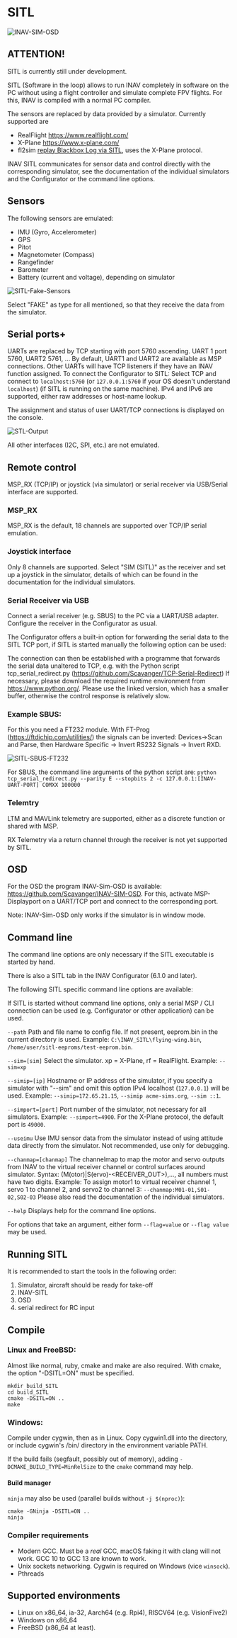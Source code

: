 # SITL

![INAV-SIM-OSD](assets/INAV-SIM-OSD.png)

## ATTENTION!
SITL is currently still under development.

SITL (Software in the loop) allows to run INAV completely in software on the PC without using a flight controller and simulate complete FPV flights.
For this, INAV is compiled with a normal PC compiler.

The sensors are replaced by data provided by a simulator.
Currently supported are
- RealFlight  https://www.realflight.com/
- X-Plane https://www.x-plane.com/
- fl2sim [replay Blackbox Log via SITL](https://github.com/stronnag/bbl2kml/wiki/fl2sitl), uses the X-Plane protocol.

INAV SITL communicates for sensor data and control directly with the corresponding simulator, see the documentation of the individual simulators and the Configurator or the command line options.

## Sensors
The following sensors are emulated:
- IMU (Gyro, Accelerometer)
- GPS
- Pitot
- Magnetometer (Compass)
- Rangefinder
- Barometer
- Battery (current and voltage), depending on simulator

![SITL-Fake-Sensors](assets/SITL-Fake-Sensors.png)

Select "FAKE" as type for all mentioned, so that they receive the data from the simulator.

## Serial ports+
UARTs are replaced by TCP starting with port 5760 ascending. UART 1 port 5760, UART2 5761, ...
By default, UART1 and UART2 are available as MSP connections. Other UARTs will have TCP listeners if they have an INAV function assigned.
To connect the Configurator to SITL: Select TCP and connect to ```localhost:5760``` (or ```127.0.0.1:5760``` if your OS doesn't understand `localhost`) (if SITL is running on the same machine).
IPv4 and IPv6 are supported, either raw addresses or host-name lookup.

The assignment and status of user UART/TCP connections is displayed on the console.

![STL-Output](assets/SITL-UART-TCP-Connecion.png)

All other interfaces (I2C, SPI, etc.) are not emulated.

## Remote control
MSP_RX (TCP/IP) or joystick (via simulator) or serial receiver via USB/Serial interface are supported.

### MSP_RX

MSP_RX is the default, 18 channels are supported over TCP/IP serial emulation.

### Joystick interface
Only 8 channels are supported.
Select "SIM (SITL)" as the receiver and set up a joystick in the simulator, details of which can be found in the documentation for the individual simulators.

### Serial Receiver via USB

Connect a serial receiver (e.g. SBUS) to the PC via a UART/USB adapter. Configure the receiver in the Configurator as usual.

The Configurator offers a built-in option for forwarding the serial data to the SITL TCP port, if SITL is started manually the following option can be used:

The connection can then be established with a programme that forwards the serial data unaltered to TCP, e.g. with the Python script tcp_serial_redirect.py (https://github.com/Scavanger/TCP-Serial-Redirect)
If necessary, please download the required runtime environment from https://www.python.org/.
Please use the linked version, which has a smaller buffer, otherwise the control response is relatively slow.

### Example SBUS:
For this you need a FT232 module. With FT-Prog (https://ftdichip.com/utilities/) the signals can be inverted: Devices->Scan and Parse, then Hardware Specific -> Invert RS232 Signals -> Invert RXD.

![SITL-SBUS-FT232](assets/SITL-SBUS-FT232.png)

For SBUS, the command line arguments of the python script are:
```python tcp_serial_redirect.py --parity E --stopbits 2 -c 127.0.0.1:[INAV-UART-PORT] COMXX 100000```

### Telemtry

LTM and MAVLink telemetry are supported, either as a discrete function or shared with MSP.

RX Telemetry via a return channel through the receiver is not yet supported by SITL.

## OSD
For the OSD the program INAV-Sim-OSD is available: https://github.com/Scavanger/INAV-SIM-OSD.
For this, activate MSP-Displayport on a UART/TCP port and connect to the corresponding port.

Note: INAV-Sim-OSD only works if the simulator is in window mode.

## Command line

The command line options are only necessary if the SITL executable is started by hand.

There is also a SITL tab in the  INAV Configurator (6.1.0 and later).

The following SITL specific command line options are available:

If SITL is started without command line options, only a serial MSP / CLI connection can be used (e.g. Configurator or other application) can be used.

```--path``` Path and file name to config file. If not present, eeprom.bin in the current directory is used. Example: ```C:\INAV_SITL\flying-wing.bin```, ```/home/user/sitl-eeproms/test-eeprom.bin```.

```--sim=[sim]``` Select the simulator. xp = X-Plane, rf = RealFlight. Example: ```--sim=xp```

```--simip=[ip]``` Hostname or IP address of the simulator, if you specify a simulator with "--sim" and omit this option IPv4 localhost (`127.0.0.1`) will be used. Example: ```--simip=172.65.21.15```, ```--simip acme-sims.org```, ```--sim ::1```.

```--simport=[port]``` Port number of the simulator, not necessary for all simulators. Example: ```--simport=4900```. For the X-Plane protocol, the default port is `49000`.

```--useimu``` Use IMU sensor data from the simulator instead of using attitude data directly from the simulator. Not recommended, use only for debugging.

```--chanmap=[chanmap]``` The channelmap to map the motor and servo outputs from INAV to the virtual receiver channel or control surfaces around simulator.
Syntax: (M(otor)|S(ervo)<INAV-OUT>-<RECEIVER_OUT>),..., all numbers must have two digits.
Example:
To assign motor1 to virtual receiver channel 1, servo 1 to channel 2, and servo2 to channel 3:
```--chanmap:M01-01,S01-02,S02-03```
Please also read the documentation of the individual simulators.

```--help``` Displays help for the command line options.

For options that take an argument, either form `--flag=value` or `--flag value` may be used.

## Running SITL
It is recommended to start the tools in the following order:
1. Simulator, aircraft should be ready for take-off
2. INAV-SITL
3. OSD
4. serial redirect for RC input

## Compile

### Linux and FreeBSD:
Almost like normal, ruby, cmake and make are also required.
With cmake, the option "-DSITL=ON" must be specified.

```
mkdir build_SITL
cd build_SITL
cmake -DSITL=ON ..
make
```

### Windows:
Compile under cygwin, then as in Linux.
Copy cygwin1.dll into the directory, or include cygwin's /bin/ directory in the environment variable PATH.

If the build fails (segfault, possibly out of memory), adding `-DCMAKE_BUILD_TYPE=MinRelSize` to the `cmake` command may help.

#### Build manager

`ninja` may also be used (parallel builds without `-j $(nproc)`):

```
cmake -GNinja -DSITL=ON ..
ninja
```

### Compiler requirements

* Modern GCC. Must be a *real* GCC, macOS faking it with clang will not work. GCC 10 to GCC 13 are known to work.
* Unix sockets networking. Cygwin is required on Windows (vice `winsock`).
* Pthreads

## Supported environments

* Linux on x86_64, ia-32, Aarch64 (e.g. Rpi4), RISCV64 (e.g. VisionFive2)
* Windows on x86_64
* FreeBSD (x86_64 at least).
